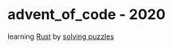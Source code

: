 # advent_of_code - 2020

learning [Rust](https://www.rust-lang.org/) by [solving puzzles](https://adventofcode.com/)
